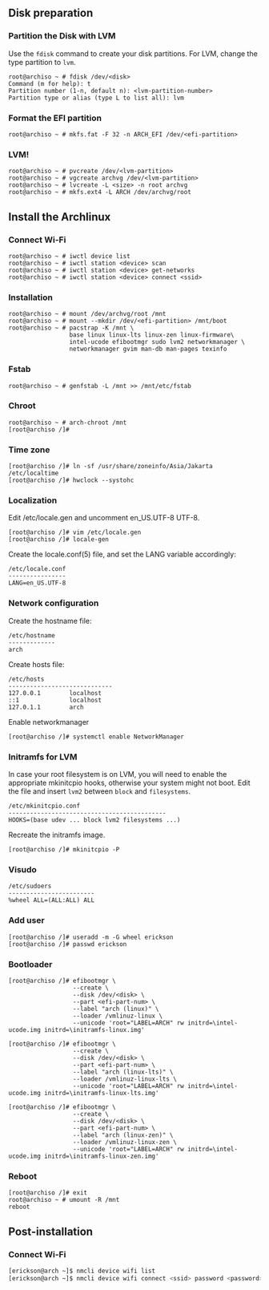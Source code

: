 ## Disk preparation
### Partition the Disk with LVM
Use the `fdisk` command to create your disk partitions. For LVM, change the type partition to `lvm`.
```
root@archiso ~ # fdisk /dev/<disk>
Command (m for help): t
Partition number (1-n, default n): <lvm-partition-number>
Partition type or alias (type L to list all): lvm
```

### Format the EFI partition
```
root@archiso ~ # mkfs.fat -F 32 -n ARCH_EFI /dev/<efi-partition>
```

### LVM!
```
root@archiso ~ # pvcreate /dev/<lvm-partition>
root@archiso ~ # vgcreate archvg /dev/<lvm-partition>
root@archiso ~ # lvcreate -L <size> -n root archvg
root@archiso ~ # mkfs.ext4 -L ARCH /dev/archvg/root
```

## Install the Archlinux

### Connect Wi-Fi
```
root@archiso ~ # iwctl device list
root@archiso ~ # iwctl station <device> scan
root@archiso ~ # iwctl station <device> get-networks
root@archiso ~ # iwctl station <device> connect <ssid>
```

### Installation
```
root@archiso ~ # mount /dev/archvg/root /mnt
root@archiso ~ # mount --mkdir /dev/<efi-partition> /mnt/boot
root@archiso ~ # pacstrap -K /mnt \
                 base linux linux-lts linux-zen linux-firmware\
                 intel-ucode efibootmgr sudo lvm2 networkmanager \
                 networkmanager gvim man-db man-pages texinfo
```

### Fstab
```
root@archiso ~ # genfstab -L /mnt >> /mnt/etc/fstab
```

### Chroot
```
root@archiso ~ # arch-chroot /mnt
[root@archiso /]# 
```

### Time zone
```
[root@archiso /]# ln -sf /usr/share/zoneinfo/Asia/Jakarta /etc/localtime
[root@archiso /]# hwclock --systohc
```

### Localization
Edit /etc/locale.gen and uncomment en_US.UTF-8 UTF-8.
```
[root@archiso /]# vim /etc/locale.gen
[root@archiso /]# locale-gen
```
Create the locale.conf(5) file, and set the LANG variable accordingly:
```
/etc/locale.conf
----------------
LANG=en_US.UTF-8
```

### Network configuration
Create the hostname file:
```
/etc/hostname
-------------
arch
```
Create hosts file:
```
/etc/hosts
-----------------------------
127.0.0.1        localhost
::1              localhost
127.0.1.1        arch
```
Enable networkmanager
```
[root@archiso /]# systemctl enable NetworkManager
```

### Initramfs for LVM
In case your root filesystem is on LVM, you will need to enable the appropriate mkinitcpio hooks, otherwise your system might not boot. Edit the file and insert `lvm2` between `block` and `filesystems`.
```
/etc/mkinitcpio.conf
--------------------------------------------
HOOKS=(base udev ... block lvm2 filesystems ...)
```
Recreate the initramfs image.
```
[root@archiso /]# mkinitcpio -P
```

### Visudo
```
/etc/sudoers
------------------------
%wheel ALL=(ALL:ALL) ALL
```

### Add user
```
[root@archiso /]# useradd -m -G wheel erickson
[root@archiso /]# passwd erickson
```

### Bootloader
```
[root@archiso /]# efibootmgr \
                  --create \
                  --disk /dev/<disk> \
                  --part <efi-part-num> \
                  --label "arch (linux)" \
                  --loader /vmlinuz-linux \
                  --unicode 'root="LABEL=ARCH" rw initrd=\intel-ucode.img initrd=\initramfs-linux.img'

[root@archiso /]# efibootmgr \
                  --create \
                  --disk /dev/<disk> \
                  --part <efi-part-num> \
                  --label "arch (linux-lts)" \
                  --loader /vmlinuz-linux-lts \
                  --unicode 'root="LABEL=ARCH" rw initrd=\intel-ucode.img initrd=\initramfs-linux-lts.img'

[root@archiso /]# efibootmgr \
                  --create \
                  --disk /dev/<disk> \
                  --part <efi-part-num> \
                  --label "arch (linux-zen)" \
                  --loader /vmlinuz-linux-zen \
                  --unicode 'root="LABEL=ARCH" rw initrd=\intel-ucode.img initrd=\initramfs-linux-zen.img'
```

### Reboot
```
[root@archiso /]# exit
root@archiso ~ # umount -R /mnt
reboot
```

## Post-installation
### Connect Wi-Fi
```bash
[erickson@arch ~]$ nmcli device wifi list
[erickson@arch ~]$ nmcli device wifi connect <ssid> password <password>
```